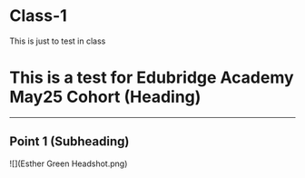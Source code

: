 # Class-1
This is just to test in class
# This is a test for Edubridge Academy May25 Cohort (Heading)
--- 
## Point 1 (Subheading)

![](Esther Green Headshot.png)
